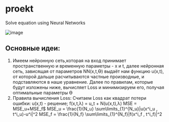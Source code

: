 # proekt
Solve equation using Neural Networks

![image](https://user-images.githubusercontent.com/68564759/167892664-734ef863-549f-4032-9a41-530991af902e.png)


## Основные идеи: 
1) Имеем нейронную сеть,которая на вход принимает пространственную и временную параметры - x и t, далее нейронная сеть, зависящая от параметров NN(x,t,ϴ) выдаёт нам функцию u(x,t), от которой дальше расчитываются частные производные, и подставляются в наше уравнение. 
Далее по правилам, которые будут изложены ниже, вычисляет Loss и минимизируем его, получая оптимальные параметры ϴ 
2) Правила вычисления Loss:
Считаем Loss как квадрат потери ошибки:
u(x,t) - решение; 
f(x,t,λ) = u_t + N(u(x,t),λ) 
MSE = MSE_u+MSE_f$
MSE_u = \frac{1}{N_u} \sum\limits_{1}^{N_u}|u(x^i_u , t^i_u)-u^i|^2
MSE_f = \frac{1}{N_f} \sum\limits_{1}^{N_f}|f(x^i_f , t^i_f)|^2

